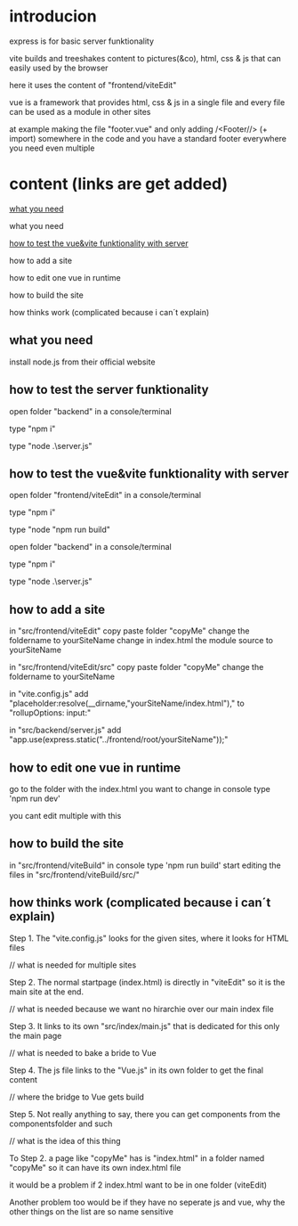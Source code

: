 # introducion

express is for basic server funktionality

vite builds and treeshakes content to pictures(&co), html, css & js that can easily used by the browser

here it uses the content of "frontend/viteEdit"

vue is a framework that provides html, css & js in a single file and every file can be used as a module in other sites

at example making the file "footer.vue" and only adding /<Footer//> (+ import) somewhere in the code and you have a standard footer everywhere you need even multiple

# content (links are get added)
[what you need](#what-you-need)

what you need

[how to test the vue&vite funktionality with server](#how-to-test-the-vue&vite-funktionality-with-server)

how to add a site

how to edit one vue in runtime

how to build the site

how thinks work (complicated because i can´t explain)

## what you need

install node.js from their official website

## how to test the server funktionality

open folder "backend" in a console/terminal

type "npm i"

type "node .\server.js"

## how to test the vue&vite funktionality with server

open folder "frontend/viteEdit" in a console/terminal

type "npm i"

type "node "npm run build"


open folder "backend" in a console/terminal

type "npm i"

type "node .\server.js"

## how to add a site
in "src/frontend/viteEdit"
copy paste folder "copyMe"
change the foldername to yourSiteName
change in index.html the module source to yourSiteName

in "src/frontend/viteEdit/src"
copy paste folder "copyMe"
change the foldername to yourSiteName

in "vite.config.js"
add "placeholder:resolve(__dirname,"yourSiteName/index.html"),"  to "rollupOptions: input:"

in "src/backend/server.js"
add "app.use(express.static("../frontend/root/yourSiteName"));"


## how to edit one vue in runtime
go to the folder with the index.html you want to change
in console type 'npm run dev'

you cant edit multiple with this

## how to build the site
in "src/frontend/viteBuild" in console type 'npm run build'
start editing the files in "src/frontend/viteBuild/src/"


## how thinks work (complicated because i can´t explain)
Step 1. The "vite.config.js" looks for the given sites, where it looks for HTML files

// what is needed for multiple sites

Step 2. The normal startpage (index.html) is directly in "viteEdit" so it is the main site at the end.

// what is needed because we want no hirarchie over our main index file

Step 3. It links to its own "src/index/main.js" that is dedicated for this only the main page

// what is needed to bake a bride to Vue

Step 4. The js file links to the "Vue.js" in its own folder to get the final content

// where the bridge to Vue gets build

Step 5. Not really anything to say, there you can get components from the componentsfolder and such

// what is the idea of this thing

To Step 2. a page like "copyMe" has is "index.html" in a folder named "copyMe" so it can have its own index.html file
 
it would be a problem if 2 index.html want to be in one folder (viteEdit)

Another problem too would be if they have no seperate js and vue, why the other things on the list are so name sensitive
